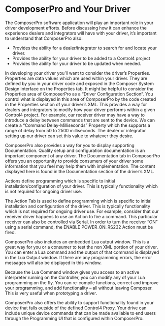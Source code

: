 #  ComposerPro and Your Driver

The ComposerPro software application will play an important role in your driver development efforts. Before discussing how it can enhance the experience dealers and integrators will have with your driver, it’s important to understand that ComposerPro also:

- Provides the ability for a dealer/integrator to search for and locate your driver.
- Provides the ability for your driver to be added to a Control4 project
- Provides the ability for your driver to be updated when needed.

In developing your driver you’ll want to consider the driver’s Properties. Properties are data values which are used within your driver. They are defined by you in your driver code and exposed in the Composer System Design interface on the Properties tab. It might be helpful to consider the Properties area of ComposerPro as a “Driver Configuration Section”. You control what is displayed in this area of ComposerPro by the code created in the Properties section of your driver’s XML. This provides a way for dealers and integrators to modify how your driver performs within a given Control4 project. For example, our receiver driver may have a way to introduce a delay between commands that are sent to the device. We can create a “Command Delay-Milliseconds” Property which the supports a range of delay from 50 to 2500 milliseconds. The dealer or integrator setting up our driver can set this value to whatever they desire.

ComposerPro also provides a way for you to display supporting Documentation. Quality setup and configuration documentation is an important component of any driver. The Documentation tab in ComposerPro offers you an opportunity to provide consumers of your driver some information that you feel may help them with implementation. The content displayed here is found in the Documentation section of the driver’s XML.

Actions define programming which is specific to initial installation/configuration of your driver. This is typically functionality which is not required for ongoing driver use.

The Action Tab is used to define programming which is specific to initial installation and configuration of the driver. This is typically functionality which is not required for ongoing driver use. For example, consider that our receiver driver happens to use an Action to fire a command. This particular receiver can also be controlled via Serial. In order to turn the receiver “ON” using a serial command, the ENABLE POWER\_ON\_RS232 Action must be fired.

ComposerPro also includes an embedded Lua output window. This is a great way for you or a consumer to test the non XML portion of your driver. You can enter a Lua command and the output of that command is displayed in the Lua Output window. If there are any programming errors, the error messages will also be displayed in this window.

Because the Lua Command window gives you access to an active interpreter running on the Controller, you can modify any of your Lua programming on the fly. You can re-compile functions, correct and improve your programming, and add functionality – all without leaving Composer. This is very useful when prototyping a driver.

ComposerPro also offers the ability to support functionality found in your device that falls outside of the defined Control4 Proxy. Your drive can include unique device commands that can be made available to end users through the Programming UI that is configured within ComposerPro.